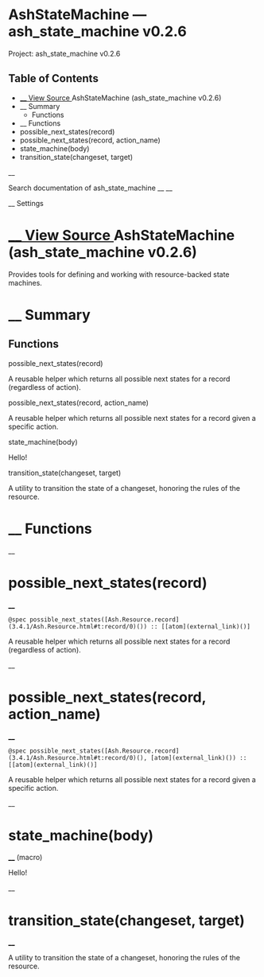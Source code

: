 # AshStateMachine — ash_state_machine v0.2.6

Project: ash_state_machine v0.2.6

## Table of Contents

- [ __ View Source ](external_link) AshStateMachine (ash_state_machine v0.2.6)
- __ Summary
  - Functions
- __ Functions
- possible_next_states(record)
- possible_next_states(record, action_name)
- state_machine(body)
- transition_state(changeset, target)

__

Search documentation of ash_state_machine __ __

__ Settings

#  [ __ View Source ](external_link) AshStateMachine (ash_state_machine v0.2.6)

Provides tools for defining and working with resource-backed state machines.

#  __ Summary

##  Functions

possible_next_states(record)

A reusable helper which returns all possible next states for a record (regardless of action).

possible_next_states(record, action_name)

A reusable helper which returns all possible next states for a record given a specific action.

state_machine(body)

Hello!

transition_state(changeset, target)

A utility to transition the state of a changeset, honoring the rules of the resource.

#  __ Functions

__

# possible_next_states(record)

[ __](external_link)
    
    
    @spec possible_next_states([Ash.Resource.record](3.4.1/Ash.Resource.html#t:record/0)()) :: [[atom](external_link)()]

A reusable helper which returns all possible next states for a record (regardless of action).

__

# possible_next_states(record, action_name)

[ __](external_link)
    
    
    @spec possible_next_states([Ash.Resource.record](3.4.1/Ash.Resource.html#t:record/0)(), [atom](external_link)()) :: [[atom](external_link)()]

A reusable helper which returns all possible next states for a record given a specific action.

__

# state_machine(body)

[ __](external_link) (macro)

Hello!

__

# transition_state(changeset, target)

[ __](external_link)

A utility to transition the state of a changeset, honoring the rules of the resource.
